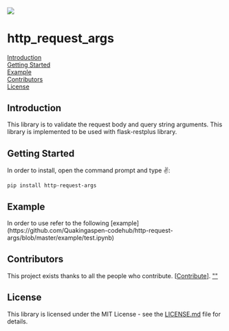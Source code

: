 <h6 align="left">
    <img src="https://cdnquakingaspen.s3.eu-central-1.amazonaws.com/quaking+aspen+logo+teal+full-02.png"  />
</h6>

# http_request_args
[Introduction](#Introduction)\
[Getting Started](#Started)\
[Example](#Example)\
[Contributors](#Contributors)\
[License](#License)
<h2 id="Introduction">Introduction</h2>
This library is to validate the request body and query string arguments. This library is implemented to be used with flask-restplus library.
 
<h2 id="Started">Getting Started</h2>
In order to install, open the command prompt and type ✌️:

```
pip install http-request-args
```


<h2 id="Example">Example</h2>
In order to use refer to the following [example](https://github.com/Quakingaspen-codehub/http-request-args/blob/master/example/test.ipynb)

<h2 id="">Contributors</h2>

This project exists thanks to all the people who contribute. [[Contribute](CONTRIBUTING.md)].
<a href="https://github.com/Quakingaspen-codehub/http-request-args/graphs/contributors">
""
</a>

<h2 id="License">License</h2>

This library is licensed under the MIT License - see the [LICENSE.md](LICENSE) file for details.
 


